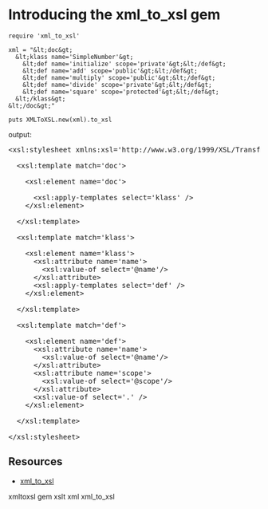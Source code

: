 # Introducing the xml_to_xsl gem

    require 'xml_to_xsl'

    xml = "&lt;doc&gt;
      &lt;klass name='SimpleNumber'&gt;
        &lt;def name='initialize' scope='private'&gt;&lt;/def&gt;
        &lt;def name='add' scope='public'&gt;&lt;/def&gt;
        &lt;def name='multiply' scope='public'&gt;&lt;/def&gt;
        &lt;def name='divide' scope='private'&gt;&lt;/def&gt;
        &lt;def name='square' scope='protected'&gt;&lt;/def&gt;
      &lt;/klass&gt;
    &lt;/doc&gt;"

    puts XMLToXSL.new(xml).to_xsl

output:
<pre>
&lt;xsl:stylesheet xmlns:xsl='http://www.w3.org/1999/XSL/Transform' version='1.0'&gt;

  &lt;xsl:template match='doc'&gt;

    &lt;xsl:element name='doc'&gt;
  
      &lt;xsl:apply-templates select='klass' /&gt;
    &lt;/xsl:element&gt;

  &lt;/xsl:template&gt;

  &lt;xsl:template match='klass'&gt;

    &lt;xsl:element name='klass'&gt;
      &lt;xsl:attribute name='name'&gt;
        &lt;xsl:value-of select='@name'/&gt;
      &lt;/xsl:attribute&gt;
      &lt;xsl:apply-templates select='def' /&gt;
    &lt;/xsl:element&gt;

  &lt;/xsl:template&gt;

  &lt;xsl:template match='def'&gt;

    &lt;xsl:element name='def'&gt;
      &lt;xsl:attribute name='name'&gt;
        &lt;xsl:value-of select='@name'/&gt;
      &lt;/xsl:attribute&gt;
      &lt;xsl:attribute name='scope'&gt;
        &lt;xsl:value-of select='@scope'/&gt;
      &lt;/xsl:attribute&gt;
      &lt;xsl:value-of select='.' /&gt;
    &lt;/xsl:element&gt;

  &lt;/xsl:template&gt;

&lt;/xsl:stylesheet&gt;
</pre>

## Resources

* [xml_to_xsl](https://rubygems.org/gems/xml_to_xsl)

xmltoxsl gem xslt xml xml_to_xsl
